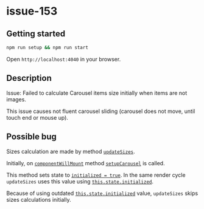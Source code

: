 # issue-153

## Getting started

```sh
npm run setup && npm run start
```

Open `http://localhost:4040` in your browser.

## Description

Issue: Failed to calculate Carousel items size initially when items are not images.

This issue causes not fluent carousel sliding (carousel does not move, until touch end or mouse up).

## Possible bug

Sizes calculation are made by method [`updateSizes`](https://github.com/leandrowd/react-responsive-carousel/blob/master/src/components/Carousel.js#L230).

Initially, on [`componentWillMount`](https://github.com/leandrowd/react-responsive-carousel/blob/master/src/components/Carousel.js#L81)
method [`setupCarousel`](https://github.com/leandrowd/react-responsive-carousel/blob/master/src/components/Carousel.js#L109) is called.

This method sets state to [`initialized = true`](https://github.com/leandrowd/react-responsive-carousel/blob/master/src/components/Carousel.js#L117). 
In the same render cycle `updateSizes` uses this value using [`this.state.initialized`](https://github.com/leandrowd/react-responsive-carousel/blob/master/src/components/Carousel.js#L231).

Because of using outdated [`this.state.initialized`](https://github.com/leandrowd/react-responsive-carousel/blob/master/src/components/Carousel.js#L231) value, `updateSizes` skips sizes calculations initially. 
